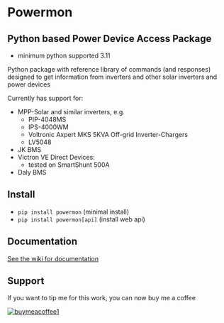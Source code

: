 # Powermon #
## Python based Power Device Access Package ##

- minimum python supported 3.11


Python package with reference library of commands (and responses)
designed to get information from inverters and other solar inverters and power devices

Currently has support for:
- MPP-Solar and similar inverters, e.g.
  - PIP-4048MS
  - IPS-4000WM
  - Voltronic Axpert MKS 5KVA Off-grid Inverter-Chargers
  - LV5048
- JK BMS
- Victron VE Direct Devices:
  - tested on SmartShunt 500A
- Daly BMS

## Install ##
- `pip install powermon` (minimal install)
- `pip install powermon[api]` (install web api)


## Documentation ##
[See the wiki for documentation](https://github.com/jblance/powermon/wiki)

## Support ##
If you want to tip me for this work, you can now buy me a coffee

[![buymeacoffee1](https://user-images.githubusercontent.com/1266998/225745276-54d6a4d4-a1ed-44f9-a1f2-e99eb1aa2812.png)](https://www.buymeacoffee.com/jblance)

